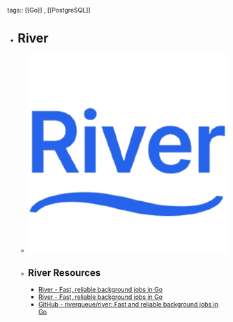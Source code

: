 tags:: [[Go]] , [[PostgreSQL]]

- # River
	- ![river.png](../assets/river_1704706841796_0.png)
	- ## River Resources
		- [River - Fast, reliable background jobs in Go](https://riverqueue.com/)
		- [River - Fast, reliable background jobs in Go](https://riverqueue.com/docs)
		- [GitHub - riverqueue/river: Fast and reliable background jobs in Go](https://github.com/riverqueue/river)